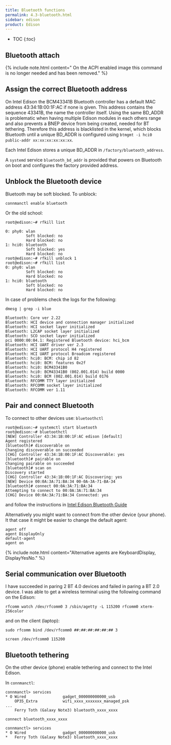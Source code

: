 ```yaml
---
title: Bluetooth functions
permalink: 4.3-bluetooth.html
sidebar: edison
product: Edison
---
```

* TOC
{:toc}

## Bluetooth attach

{% include note.html content=" On the ACPI enabled image this command is no longer needed and has been removed." %}

## Assign the correct Bluetooth address
On Intel Edison the BCM43341B Bluetooth controller has a default MAC address 43:34:1B:00:1F:AC if none
is given. This address contains the sequence 43341B, the name the controller itself. Using the same BD_ADDR is problematic when having multiple Edison modules in each others range and also prevents a BNEP device from being created, needed for BT tethering. Therefore this address is blacklisted in the kernel, which blocks Bluetooth
until a unique BD_ADDR is configured using `btmgmt -i hci0 public-addr xx:xx:xx:xx:xx:xx`.

Each Intel Edison stores a unique BD_ADDR in `/factory/bluetooth_address`.

A `systemd` service `bluetooth_bd_addr` is provided that powers on Bluetooth on boot and configures the factory provided address.

## Unblock the Bluetooth device
Bluetooth may be soft blocked. To unblock:
```
connmanctl enable bluetooth
```
Or the old school:
```
root@edison:~# rfkill list

0: phy0: wlan
         Soft blocked: no
         Hard blocked: no
1: hci0: bluetooth
         Soft blocked: yes
         Hard blocked: no
root@edison:~# rfkill unblock 1
root@edison:~# rfkill list
0: phy0: wlan
         Soft blocked: no
         Hard blocked: no
1: hci0: bluetooth
         Soft blocked: no
         Hard blocked: no
```
In case of problems check the logs for the following:
```
dmesg | grep -i blue

Bluetooth: Core ver 2.22 
Bluetooth: HCI device and connection manager initialized 
Bluetooth: HCI socket layer initialized 
Bluetooth: L2CAP socket layer initialized 
Bluetooth: SCO socket layer initialized 
pci 0000:00:04.1: Registered Bluetooth device: hci_bcm 
Bluetooth: HCI UART driver ver 2.3 
Bluetooth: HCI UART protocol H4 registered 
Bluetooth: HCI UART protocol Broadcom registered 
Bluetooth: hci0: BCM: chip id 82 
Bluetooth: hci0: BCM: features 0x2f 
Bluetooth: hci0: BCM43341B0 
Bluetooth: hci0: BCM43341B0 (002.001.014) build 0000 
Bluetooth: hci0: BCM (002.001.014) build 0176 
Bluetooth: RFCOMM TTY layer initialized 
Bluetooth: RFCOMM socket layer initialized 
Bluetooth: RFCOMM ver 1.11
```
## Pair and connect Bluetooth
To connect to other devices use: `bluetoothctl`
```
root@edison:~# systemctl start bluetooth
root@edison:~# bluetoothctl
[NEW] Controller 43:34:1B:00:1F:AC edison [default]
Agent registered
[bluetooth]# discoverable on
Changing discoverable on succeeded
[CHG] Controller 43:34:1B:00:1F:AC Discoverable: yes
[bluetooth]# pairable on
Changing pairable on succeeded
[bluetooth]# scan on
Discovery started
[CHG] Controller 43:34:1B:00:1F:AC Discovering: yes
[NEW] Device 00:0A:3A:71:BA:34 00-0A-3A-71-BA-34
[bluetooth]# connect 00:0A:3A:71:BA:34
Attempting to connect to 00:0A:3A:71:BA:34
[CHG] Device 00:0A:3A:71:BA:34 Connected: yes
```
and follow the instructions in [Intel Edison Bluetooth Guide](https://www.intel.com/content/dam/support/us/en/documents/edison/sb/edisonbluetooth_331704007.pdf)

Alternatively you might want to connect from the other device (your phone). It that case it might be easier to change the default agent:
```
agent off
agent DisplayOnly
default-agent
agent on
```
{% include note.html content="Alternative agents are KeyboardDisplay, DisplayYesNo." %}

## Serial communication over Bluetooth

I have succeeded in paring 2 BT 4.0 devices and failed in paring a BT 2.0 device. I was able to get a wireless terminal using the following command on the Edison:

    rfcomm watch /dev/rfcomm0 3 /sbin/agetty -L 115200 rfcomm0 xterm-256color

and on the client (laptop):

    sudo rfcomm bind /dev/rfcomm0 ##:##:##:##:##:## 3

    screen /dev/rfcomm0 115200

## Bluetooth tethering
On the other device (phone) enable tethering and connect to the Intel Edison.

In `connmanctl`:
```
connmanctl> services 
* O Wired                gadget_000000000000_usb
    OP35_Extra           wifi_xxxx_xxxxxxx_managed_psk
...
    Ferry Toth (Galaxy Note3) bluetooth_xxxx_xxxx

connect bluetooth_xxxx_xxxx

connmanctl> services 
* O Wired                gadget_000000000000_usb
*   Ferry Toth (Galaxy Note3) bluetooth_xxxx_xxxx
```
